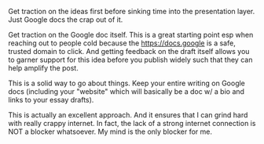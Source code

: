 Get traction on the ideas first before sinking time into the presentation layer.
Just Google docs the crap out of it.

Get traction on the Google doc itself. This is a great starting point esp when reaching out to people cold because the https://docs.google is a safe, trusted domain to click. And getting feedback on the draft itself allows you to garner support for this idea before you publish widely such that they can help amplify the post.

This is a solid way to go about things. Keep your entire writing on Google docs (including your "website" which will basically be a doc w/ a bio and links to your essay drafts).

This is actually an excellent approach. And it ensures that I can grind hard with really crappy internet. In fact, the lack of a strong internet connection is NOT a blocker whatsoever. My mind is the only blocker for me.